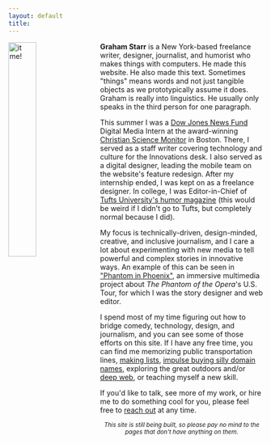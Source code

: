 ```yaml
---
layout: default
title: 
---
```

<p>
<img src="http://gstarr.me/projects/images/me.jpg" alt="it me!" title="Photo credit: Kristie Chua" style="float:left;width:33%;margin-right:15px"></p> 

**Graham Starr** is a New York-based freelance writer, designer, journalist, and humorist who makes things with computers. He made this website. He also made this text. Sometimes "things" means words and not just tangible objects as we prototypically assume it does. Graham is really into linguistics. He usually only speaks in the third person for one paragraph.  

This summer I was a [Dow Jones News Fund](http://www.newsfund.org/) Digital Media Intern at the award-winning [Christian Science Monitor](http://www.csmonitor.com/About/People/Graham-Starr) in Boston. There, I served as a staff writer covering technology and culture for the Innovations desk. I also served as a digital designer, leading the mobile team on the website's feature redesign. After my internship ended, I was kept on as a freelance designer. In college, I was Editor-in-Chief of [Tufts University's humor magazine](http://www.tuftszamboni.com/) (this would be weird if I didn't go to Tufts, but completely normal because I did).  

My focus is technically-driven, design-minded, creative, and inclusive journalism, and I care a lot about experimenting with new media to tell powerful and complex stories in innovative ways. An example of this can be seen in ["Phantom in Phoenix"](http://djnf.atavist.com/), an immersive multimedia project about *The Phantom of the Opera*'s U.S. Tour, for which I was the story designer and web editor.  

I spend most of my time figuring out how to bridge comedy, technology, design, and journalism, and you can see some of those efforts on this site. If I have any free time, you can find me memorizing public transportation lines, [making lists](http://www.gstarr.me/projects), [impulse buying silly domain names](http://beyonce.horse/), exploring the great outdoors and/or [deep web](http://portfolio.gstarr.me/), or teaching myself a new skill.  

If you'd like to talk, see more of my work, or hire me to do something cool for you, please feel free to <a href="mailto:&#104;&#101;&#108;&#108;&#111;&#064;&#103;&#115;&#116;&#097;&#114;&#114;&#046;&#109;&#101;?subject=Hi%20Graham%21">reach out</a> at any time.  

<center><small><i>This site is still being built, so please pay no mind to the pages that don't have anything on them.</i></center></small>  

<div class="home">
<!--
  <div class="posts">
    {% for post in paginator.posts %}
      <div class="post py3">
        <p class="post-meta">{{ post.date | date: site.date_format }}</p>
        <a href="{{ post.url | prepend: site.baseurl }}" class="post-link"><h3 class="h1 post-title">{{ post.title }}</h3></a>
        <p class="post-summary">
          {% if post.summary %}
            {{ post.summary }}
          {% else %}
            {{ post.excerpt }}
          {% endif %}
        </p>
      </div>
    {% endfor %}
  </div>

  {% include pagination.html %}
-->  
</div>
